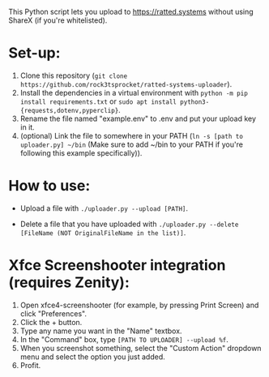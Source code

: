 This Python script lets you upload to https://ratted.systems without using ShareX (if you're whitelisted).

# Set-up:

1. Clone this repository (`git clone https://github.com/rock3tsprocket/ratted-systems-uploader`).
2. Install the dependencies in a virtual environment with `python -m pip install requirements.txt` or `sudo apt install python3-{requests,dotenv,pyperclip}`.
3. Rename the file named "example.env" to .env and put your upload key in it.
4. (optional) Link the file to somewhere in your PATH (`ln -s [path to uploader.py] ~/bin` (Make sure to add ~/bin to your PATH if you're following this example specifically)).

# How to use:

* Upload a file with `./uploader.py --upload [PATH]`.


* Delete a file that you have uploaded with `./uploader.py --delete [FileName (NOT OriginalFileName in the list)]`.

# Xfce Screenshooter integration (requires Zenity):

1. Open xfce4-screenshooter (for example, by pressing Print Screen) and click "Preferences".
2. Click the + button.
3. Type any name you want in the "Name" textbox.
4. In the "Command" box, type `[PATH TO UPLOADER] --upload %f`.
5. When you screenshot something, select the "Custom Action" dropdown menu and select the option you just added.
6. Profit.
